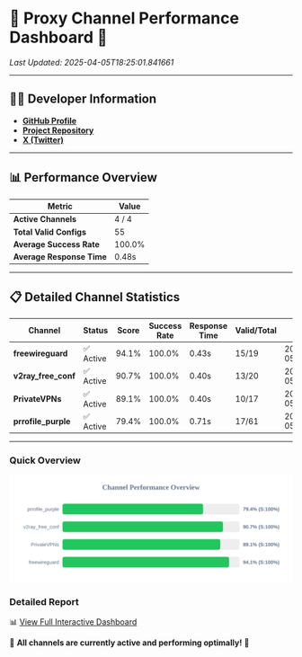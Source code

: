 # 🌟 Proxy Channel Performance Dashboard 🌟

_Last Updated: 2025-04-05T18:25:01.841661_

---

## 👩‍💻 Developer Information

- **[GitHub Profile](https://github.com/4n0nymou3)**  
- **[Project Repository](https://github.com/4n0nymou3/multi-proxy-config-fetcher)**  
- **[X (Twitter)](https://x.com/4n0nymou3)**  

---

## 📊 Performance Overview

| Metric                | Value       |
|-----------------------|-------------|
| **Active Channels**   | 4 / 4       |
| **Total Valid Configs** | 55          |
| **Average Success Rate** | 100.0%      |
| **Average Response Time** | 0.48s       |

---

## 📋 Detailed Channel Statistics

| Channel          | Status     | Score  | Success Rate | Response Time | Valid/Total | Last Success               |
|------------------|------------|--------|--------------|---------------|-------------|----------------------------|
| **freewireguard**  | ✅ Active  | 94.1%  | 100.0% | 0.43s         | 15/19       | 2025-04-05T18:25:01.839976 |
| **v2ray_free_conf**  | ✅ Active  | 90.7%  | 100.0% | 0.40s         | 13/20       | 2025-04-05T18:25:00.954135 |
| **PrivateVPNs**  | ✅ Active  | 89.1%  | 100.0% | 0.40s         | 10/17       | 2025-04-05T18:25:01.384475 |
| **prrofile_purple**  | ✅ Active  | 79.4%  | 100.0% | 0.71s         | 17/61       | 2025-04-05T18:25:00.484674 |

---

### Quick Overview
<div align="center">
  <a href="https://raw.githubusercontent.com/nullluser/NullRepo/refs/heads/main/assets/channel_stats_chart.svg">
    <img src="https://raw.githubusercontent.com/nullluser/NullRepo/refs/heads/main/assets/channel_stats_chart.svg" alt="Source Performance Statistics" width="800">
  </a>
</div>

### Detailed Report
📊 [View Full Interactive Dashboard](https://htmlpreview.github.io/?https://github.com/nullluser/NullRepo/blob/main/assets/performance_report.html)

🎉 **All channels are currently active and performing optimally!** 🎉

